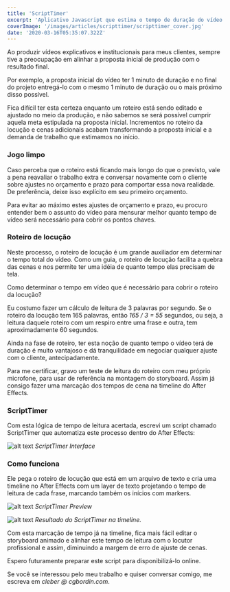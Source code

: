 ```yaml
---
title: 'ScriptTimer'
excerpt: 'Aplicativo Javascript que estima o tempo de duração do vídeo com apenas o roteiro.'
coverImage: '/images/articles/scripttimer/scripttimer_cover.jpg'
date: '2020-03-16T05:35:07.322Z'
---
```


Ao produzir vídeos explicativos e institucionais para meus clientes, sempre tive a preocupação em alinhar a proposta inicial de produção com o resultado final.

Por exemplo, a proposta inicial do vídeo ter 1 minuto de duração e no final do projeto entregá-lo com o mesmo 1 minuto de duração ou o mais próximo disso possível.

Fica difícil ter esta certeza enquanto um roteiro está sendo editado e ajustado no meio da produção, e não sabemos se será possível cumprir aquela meta estipulada na proposta inicial. Incrementos no roteiro da locução e cenas adicionais acabam transformando a proposta inicial e a demanda de trabalho que estimamos no início.

### Jogo limpo

Caso perceba que o roteiro está ficando mais longo do que o previsto, vale a pena reavaliar o trabalho extra e conversar novamente com o cliente sobre ajustes no orçamento e prazo para comportar essa nova realidade. De preferência, deixe isso explícito em seu primeiro orçamento.

Para evitar ao máximo estes ajustes de orçamento e prazo, eu procuro entender bem o assunto do vídeo para mensurar melhor quanto tempo de vídeo será necessário para cobrir os pontos chaves.
 
### Roteiro de locução

Neste processo, o roteiro de locução é um grande auxiliador em determinar o tempo total do vídeo. Como um guia, o roteiro de locução facilita a quebra das cenas e nos permite ter uma idéia de quanto tempo elas precisam de tela.

Como determinar o tempo em vídeo que é necessário para cobrir o roteiro da locução?

Eu costumo fazer um cálculo de leitura de 3 palavras por segundo. Se o roteiro da locução tem 165 palavras, então <em>165 / 3 = 55</em> segundos, ou seja, a leitura daquele roteiro com um respiro entre uma frase e outra, tem aproximadamente 60 segundos.

Ainda na fase de roteiro, ter esta noção de quanto tempo o vídeo terá de duração é muito vantajoso e dá tranquilidade em negociar qualquer ajuste com o cliente, antecipadamente.

Para me certificar, gravo um teste de leitura do roteiro com meu próprio microfone, para usar de referência na montagem do storyboard. Assim já consigo fazer uma marcação dos tempos de cena na timeline do After Effects.

### ScriptTimer

Com esta lógica de tempo de leitura acertada, escrevi um script chamado ScriptTimer que automatiza este processo dentro do After Effects:

![alt text](/images/articles/scripttimer/scripttimer_interface.png#width_auto "ScriptTimer Interface")
*ScriptTimer Interface*

### Como funciona

Ele pega o roteiro de locução que está em um arquivo de texto e cria uma timeline no After Effects com um layer de texto projetando o tempo de leitura de cada frase, marcando também os inícios com markers.

![alt text](/images/articles/scripttimer/scripttimer_preview.png#width_100% "ScriptTimer Preview")
*ScriptTimer Preview*

![alt text](/images/articles/scripttimer/scripttimer_timeline.png#width_100% "ScriptTimer Timeline")
*Resultado do ScriptTimer na timeline.*

Com esta marcação de tempo já na timeline, fica mais fácil editar o storyboard animado e alinhar este tempo de leitura com o locutor profissional e assim, diminuindo a margem de erro de ajuste de cenas.

Espero futuramente preparar este script para disponibilizá-lo online.

Se você se interessou pelo meu trabalho e quiser conversar comigo, me escreva em *cleber @ cgbordin.com*.
